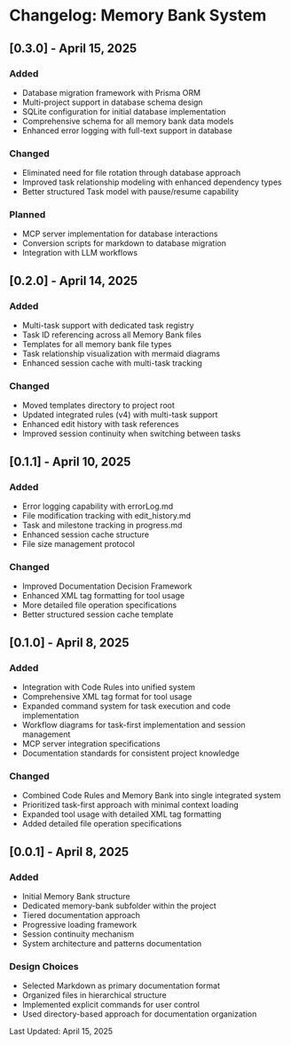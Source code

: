 # Changelog: Memory Bank System

## [0.3.0] - April 15, 2025
### Added
- Database migration framework with Prisma ORM
- Multi-project support in database schema design
- SQLite configuration for initial database implementation
- Comprehensive schema for all memory bank data models
- Enhanced error logging with full-text support in database

### Changed
- Eliminated need for file rotation through database approach
- Improved task relationship modeling with enhanced dependency types
- Better structured Task model with pause/resume capability

### Planned
- MCP server implementation for database interactions
- Conversion scripts for markdown to database migration
- Integration with LLM workflows

## [0.2.0] - April 14, 2025
### Added
- Multi-task support with dedicated task registry
- Task ID referencing across all Memory Bank files
- Templates for all memory bank file types
- Task relationship visualization with mermaid diagrams
- Enhanced session cache with multi-task tracking

### Changed
- Moved templates directory to project root
- Updated integrated rules (v4) with multi-task support
- Enhanced edit history with task references
- Improved session continuity when switching between tasks

## [0.1.1] - April 10, 2025
### Added
- Error logging capability with errorLog.md
- File modification tracking with edit_history.md
- Task and milestone tracking in progress.md
- Enhanced session cache structure
- File size management protocol

### Changed
- Improved Documentation Decision Framework
- Enhanced XML tag formatting for tool usage
- More detailed file operation specifications
- Better structured session cache template

## [0.1.0] - April 8, 2025
### Added
- Integration with Code Rules into unified system
- Comprehensive XML tag format for tool usage
- Expanded command system for task execution and code implementation
- Workflow diagrams for task-first implementation and session management
- MCP server integration specifications
- Documentation standards for consistent project knowledge

### Changed
- Combined Code Rules and Memory Bank into single integrated system
- Prioritized task-first approach with minimal context loading
- Expanded tool usage with detailed XML tag formatting
- Added detailed file operation specifications

## [0.0.1] - April 8, 2025
### Added
- Initial Memory Bank structure
- Dedicated memory-bank subfolder within the project
- Tiered documentation approach
- Progressive loading framework
- Session continuity mechanism
- System architecture and patterns documentation

### Design Choices
- Selected Markdown as primary documentation format
- Organized files in hierarchical structure
- Implemented explicit commands for user control
- Used directory-based approach for documentation organization

Last Updated: April 15, 2025